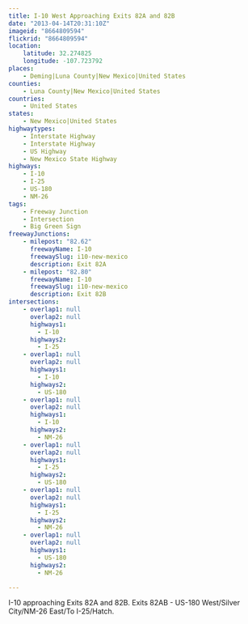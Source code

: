 ```yaml
---
title: I-10 West Approaching Exits 82A and 82B
date: "2013-04-14T20:31:10Z"
imageid: "8664809594"
flickrid: "8664809594"
location:
    latitude: 32.274825
    longitude: -107.723792
places:
    - Deming|Luna County|New Mexico|United States
counties:
    - Luna County|New Mexico|United States
countries:
    - United States
states:
    - New Mexico|United States
highwaytypes:
    - Interstate Highway
    - Interstate Highway
    - US Highway
    - New Mexico State Highway
highways:
    - I-10
    - I-25
    - US-180
    - NM-26
tags:
    - Freeway Junction
    - Intersection
    - Big Green Sign
freewayJunctions:
    - milepost: "82.62"
      freewayName: I-10
      freewaySlug: i10-new-mexico
      description: Exit 82A
    - milepost: "82.80"
      freewayName: I-10
      freewaySlug: i10-new-mexico
      description: Exit 82B
intersections:
    - overlap1: null
      overlap2: null
      highways1:
        - I-10
      highways2:
        - I-25
    - overlap1: null
      overlap2: null
      highways1:
        - I-10
      highways2:
        - US-180
    - overlap1: null
      overlap2: null
      highways1:
        - I-10
      highways2:
        - NM-26
    - overlap1: null
      overlap2: null
      highways1:
        - I-25
      highways2:
        - US-180
    - overlap1: null
      overlap2: null
      highways1:
        - I-25
      highways2:
        - NM-26
    - overlap1: null
      overlap2: null
      highways1:
        - US-180
      highways2:
        - NM-26

---
```

I-10 approaching Exits 82A and 82B.  Exits 82AB - US-180 West/Silver City/NM-26 East/To I-25/Hatch.